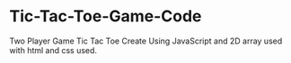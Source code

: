 # Tic-Tac-Toe-Game-Code
Two Player Game Tic Tac Toe Create Using JavaScript and 2D array used with html and css used.
